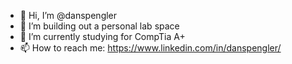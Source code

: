 - 👋 Hi, I’m @danspengler
- 👀 I’m building out a personal lab space
- 🌱 I’m currently studying for CompTia A+
- 📫 How to reach me: https://www.linkedin.com/in/danspengler/

<!---
danspengler/danspengler is a ✨ special ✨ repository because its `README.md` (this file) appears on your GitHub profile.
You can click the Preview link to take a look at your changes.
--->
